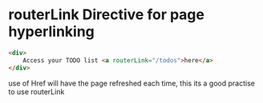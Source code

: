 # routerLink Directive for page hyperlinking

```html
<div>
    Access your TODO list <a routerLink="/todos">here</a>
</div>
```

use of Href will have the page refreshed each time, this its a good practise to use routerLink